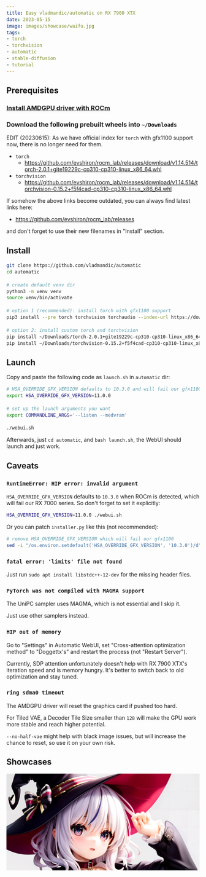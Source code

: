 ```yaml
---
title: Easy vladmandic/automatic on RX 7900 XTX
date: 2023-05-15
image: images/showcase/waifu.jpg
tags:
- torch
- torchvision
- automatic
- stable-diffusion
- tutorial
---
```


## Prerequisites

### [Install AMDGPU driver with ROCm](https://docs.amd.com/bundle/ROCm-Installation-Guide-v5.5/page/How_to_Install_ROCm.html)

### Download the following prebuilt wheels into `~/Downloads`

EDIT (20230615): As we have official index for `torch` with gfx1100 support now, there is no longer need for them.

* `torch`
  * https://github.com/evshiron/rocm_lab/releases/download/v1.14.514/torch-2.0.1+gite19229c-cp310-cp310-linux_x86_64.whl
* `torchvision`
  * https://github.com/evshiron/rocm_lab/releases/download/v1.14.514/torchvision-0.15.2+f5f4cad-cp310-cp310-linux_x86_64.whl

If somehow the above links become outdated, you can always find latest links here:

* https://github.com/evshiron/rocm_lab/releases

and don't forget to use their new filenames in "Install" section.

## Install

```bash
git clone https://github.com/vladmandic/automatic
cd automatic

# create default venv dir
python3 -m venv venv
source venv/bin/activate

# option 1 (recommended): install torch with gfx1100 support
pip3 install --pre torch torchvision torchaudio --index-url https://download.pytorch.org/whl/nightly/rocm5.5

# option 2: install custom torch and torchvision
pip install ~/Downloads/torch-2.0.1+gite19229c-cp310-cp310-linux_x86_64.whl
pip install ~/Downloads/torchvision-0.15.2+f5f4cad-cp310-cp310-linux_x86_64.whl
```

## Launch

Copy and paste the following code as `launch.sh` in `automatic` dir:

```bash
# HSA_OVERRIDE_GFX_VERSION defaults to 10.3.0 and will fail our gfx1100 if we don't set it explicitly
export HSA_OVERRIDE_GFX_VERSION=11.0.0

# set up the launch arguments you want
export COMMANDLINE_ARGS='--listen --medvram'

./webui.sh
```

Afterwards, just `cd automatic`, and `bash launch.sh`, the WebUI should launch and just work.

## Caveats

### `RuntimeError: HIP error: invalid argument`

`HSA_OVERRIDE_GFX_VERSION` defaults to `10.3.0` when ROCm is detected, which will fail our RX 7000 series. So don't forget to set it explicitly:

```bash
HSA_OVERRIDE_GFX_VERSION=11.0.0 ./webui.sh
```

Or you can patch `installer.py` like this (not recommended):

```bash
# remove HSA_OVERRIDE_GFX_VERSION which will fail our gfx1100
sed -i "/os.environ.setdefault('HSA_OVERRIDE_GFX_VERSION', '10.3.0')/d" installer.py
```

### `fatal error: 'limits' file not found`

Just run `sudo apt install libstdc++-12-dev` for the missing header files.

### `PyTorch was not compiled with MAGMA support`

The UniPC sampler uses MAGMA, which is not essential and I skip it.

Just use other samplers instead.

### `HIP out of memory`

Go to "Settings" in Automatic WebUI, set "Cross-attention optimization method" to "Doggettx's" and restart the process (not "Restart Server").

Currently, SDP attention unfortunately doesn't help with RX 7900 XTX's iteration speed and is memory hungry. It's better to switch back to old optimization and stay tuned.

### `ring sdma0 timeout`

The AMDGPU driver will reset the graphics card if pushed too hard.

For Tiled VAE, a Decoder Tile Size smaller than `128` will make the GPU work more stable and reach higher potential.

`--no-half-vae` might help with black image issues, but will increase the chance to reset, so use it on your own risk.

## Showcases

![images/showcase/waifu.jpg](images/showcase/waifu.jpg)
 
